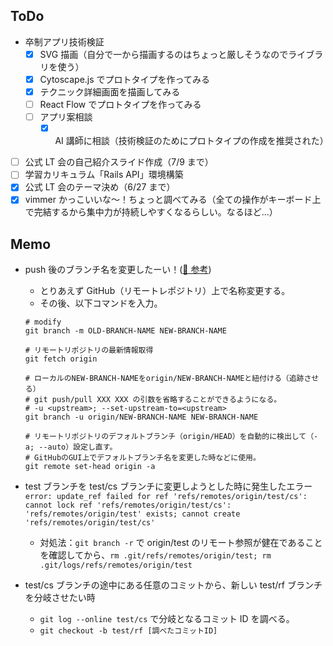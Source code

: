 ## ToDo

- 卒制アプリ技術検証
  - [x] SVG 描画（自分で一から描画するのはちょっと厳しそうなのでライブラリを使う）
  - [x] Cytoscape.js でプロトタイプを作ってみる
  - [x] テクニック詳細画面を描画してみる
  - [ ] React Flow でプロトタイプを作ってみる
  - [ ] アプリ案相談
    - [x] AI 講師に相談（技術検証のためにプロトタイプの作成を推奨された）
- [ ] 公式 LT 会の自己紹介スライド作成（7/9 まで）
- [ ] 学習カリキュラム「Rails API」環境構築
- [x] 公式 LT 会のテーマ決め（6/27 まで）
- [x] vimmer かっこいいな〜！ちょっと調べてみる（全ての操作がキーボード上で完結するから集中力が持続しやすくなるらしい。なるほど...）

## Memo

- push 後のブランチ名を変更したーい！([📖 参考](https://docs.github.com/ja/repositories/configuring-branches-and-merges-in-your-repository/managing-branches-in-your-repository/renaming-a-branch))

  - とりあえず GitHub（リモートレポジトリ）上で名称変更する。
  - その後、以下コマンドを入力。

  ```
  # modify
  git branch -m OLD-BRANCH-NAME NEW-BRANCH-NAME

  # リモートリポジトリの最新情報取得
  git fetch origin

  # ローカルのNEW-BRANCH-NAMEをorigin/NEW-BRANCH-NAMEと紐付ける（追跡させる）
  # git push/pull XXX XXX の引数を省略することができるようになる。
  # -u <upstream>; --set-upstream-to=<upstream>
  git branch -u origin/NEW-BRANCH-NAME NEW-BRANCH-NAME

  # リモートリポジトリのデフォルトブランチ（origin/HEAD）を自動的に検出して（-a; --auto）設定し直す。
  # GitHubのGUI上でデフォルトブランチ名を変更した時などに使用。
  git remote set-head origin -a
  ```

- test ブランチを test/cs ブランチに変更しようとした時に発生したエラー<br>
  `error: update_ref failed for ref 'refs/remotes/origin/test/cs': cannot lock ref 'refs/remotes/origin/test/cs': 'refs/remotes/origin/test' exists; cannot create 'refs/remotes/origin/test/cs'`
  - 対処法：`git branch -r` で origin/test のリモート参照が健在であることを確認してから、`rm .git/refs/remotes/origin/test; rm .git/logs/refs/remotes/origin/test`
- test/cs ブランチの途中にある任意のコミットから、新しい test/rf ブランチを分岐させたい時
  - `git log --online test/cs` で分岐となるコミット ID を調べる。
  - `git checkout -b test/rf [調べたコミットID]`
